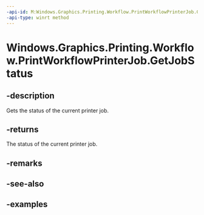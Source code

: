 ```yaml
---
-api-id: M:Windows.Graphics.Printing.Workflow.PrintWorkflowPrinterJob.GetJobStatus
-api-type: winrt method
---
```


# Windows.Graphics.Printing.Workflow.PrintWorkflowPrinterJob.GetJobStatus

<!--
public Windows.Graphics.Printing.Workflow.PrintWorkflowPrinterJobStatus GetJobStatus ();
-->


## -description

Gets the status of the current printer job.

## -returns

The status of the current printer job.

## -remarks

## -see-also

## -examples


